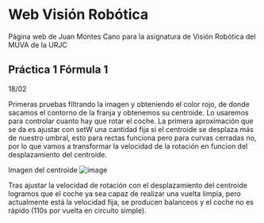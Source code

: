 # Web Visión Robótica 

Página web de Juan Montes Cano para la asignatura de Visión Robótica del MUVA de la URJC

## Práctica 1 Fórmula 1

18/02

Primeras pruebas filtrando la imagen y obteniendo el color rojo, de donde sacamos el contorno de la franja y obtenemos su centroide. Lo usaremos para controlar cuanto hay que rotar el coche. La primera aproximación que se da es ajustar con setW una cantidad fija si el centroide se desplaza más de nuestro umbral, esto para rectas funciona pero para curvas cerradas no, por lo que vamos a transformar la velocidad de la rotación en funcion del desplazamiento del centroide.

Imagen del centroide
![image](https://github.com/m4r4d0n4/m4r4d0n4.github.io/assets/58432330/6176f941-5035-42a4-9ad6-c0a94a912d0a)

Tras ajustar la velocidad de rotación con el desplazamiento del centroide logramos que el coche ya sea capaz de realizar una vuelta limpia, pero actualmente está la velocidad fija, se producen balanceos y el coche no es rápido (110s por vuelta en circuito simple).

